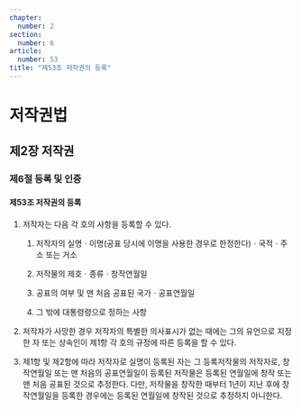 ```yaml
---
chapter:
  number: 2
section:
  number: 6
article:
  number: 53
title: "제53조 저작권의 등록"
---
```

# 저작권법

## 제2장 저작권

### 제6절 등록 및 인증

#### 제53조 저작권의 등록

1. 저작자는 다음 각 호의 사항을 등록할 수 있다.

    1. 저작자의 실명ㆍ이명(공표 당시에 이명을 사용한 경우로 한정한다)ㆍ국적ㆍ주소 또는 거소

    2. 저작물의 제호ㆍ종류ㆍ창작연월일

    3. 공표의 여부 및 맨 처음 공표된 국가ㆍ공표연월일

    4. 그 밖에 대통령령으로 정하는 사항

2. 저작자가 사망한 경우 저작자의 특별한 의사표시가 없는 때에는 그의 유언으로 지정한 자 또는 상속인이 제1항 각 호의 규정에 따른 등록을 할 수 있다.

3. 제1항 및 제2항에 따라 저작자로 실명이 등록된 자는 그 등록저작물의 저작자로, 창작연월일 또는 맨 처음의 공표연월일이 등록된 저작물은 등록된 연월일에 창작 또는 맨 처음 공표된 것으로 추정한다. 다만, 저작물을 창작한 때부터 1년이 지난 후에 창작연월일을 등록한 경우에는 등록된 연월일에 창작된 것으로 추정하지 아니한다.
